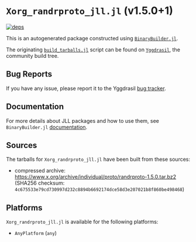 # `Xorg_randrproto_jll.jl` (v1.5.0+1)

[![deps](https://juliahub.com/docs/Xorg_randrproto_jll/deps.svg)](https://juliahub.com/ui/Packages/Xorg_randrproto_jll/EkXOK?page=2)

This is an autogenerated package constructed using [`BinaryBuilder.jl`](https://github.com/JuliaPackaging/BinaryBuilder.jl).

The originating [`build_tarballs.jl`](https://github.com/JuliaPackaging/Yggdrasil/blob/8689d48f25f773b86c9953609318a272badd7562/X/Xorg_randrproto/build_tarballs.jl) script can be found on [`Yggdrasil`](https://github.com/JuliaPackaging/Yggdrasil/), the community build tree.

## Bug Reports

If you have any issue, please report it to the Yggdrasil [bug tracker](https://github.com/JuliaPackaging/Yggdrasil/issues).

## Documentation

For more details about JLL packages and how to use them, see `BinaryBuilder.jl` [documentation](https://docs.binarybuilder.org/stable/jll/).

## Sources

The tarballs for `Xorg_randrproto_jll.jl` have been built from these sources:

* compressed archive: https://www.x.org/archive/individual/proto/randrproto-1.5.0.tar.bz2 (SHA256 checksum: `4c675533e79cd730997d232c8894b6692174dce58d3e207021b8f860be498468`)

## Platforms

`Xorg_randrproto_jll.jl` is available for the following platforms:

* `AnyPlatform` (`any`)
